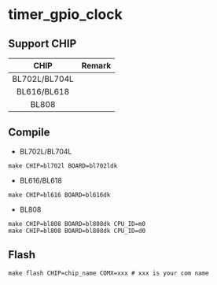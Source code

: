 # timer_gpio_clock


## Support CHIP

|      CHIP        | Remark |
|:----------------:|:------:|
|BL702L/BL704L     |        |
|BL616/BL618       |        |
|BL808             |        |

## Compile

- BL702L/BL704L

```
make CHIP=bl702l BOARD=bl702ldk
``` 

- BL616/BL618

```
make CHIP=bl616 BOARD=bl616dk
```

- BL808

```
make CHIP=bl808 BOARD=bl808dk CPU_ID=m0
make CHIP=bl808 BOARD=bl808dk CPU_ID=d0
```

## Flash

```
make flash CHIP=chip_name COMX=xxx # xxx is your com name
```